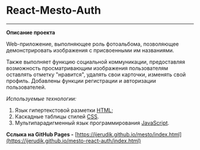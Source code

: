 # React-Mesto-Auth
---

**Описание проекта**

Web-приложение, выполняющее роль фотоальбома, позволяющее демонстрировать изображения с присвоенными им названиями.

Также выполняет функцию социальной коммуникации, предоставляя возможность просматривающим изображения пользователям оставлять отметку "нравится", удалять свои карточки, изменять свой профиль. Добавлены функции регистрации и авторизации пользователей.

_Используемые технологии:_

 1. Язык гипертекстовой разметки [HTML](https://ru.wikipedia.org/wiki/HTML);
 2. Каскадные таблицы стилей [CSS](https://ru.wikipedia.org/wiki/CSS).
 3. Мультипарадигменный язык программирования [JavaScript](https://ru.wikipedia.org/wiki/JavaScript).

**Сслыка на GitHub Pages -**
[https://ijerudik.github.io/mesto/index.html](https://ijerudik.github.io/mesto-react-auth/index.html)
